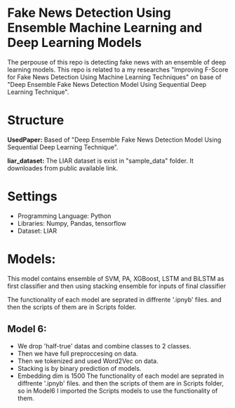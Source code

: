 # Fake News Detection Using Ensemble Machine Learning and Deep Learning Models
The perpouse of this repo is detecting fake news with an ensemble of deep learning models. 
This repo is related to a my researches "Improving F-Score for Fake News Detection Using Machine Learning Techniques" on base of "Deep Ensemble Fake News Detection Model Using Sequential Deep Learning Technique".

# Structure

**UsedPaper:** Based of "Deep Ensemble Fake News Detection Model Using Sequential Deep Learning Technique".

**liar_dataset:** The LIAR dataset is exist in "sample_data" folder. It downloades from public available link.

# Settings

- Programming Language: Python
- Libraries: Numpy, Pandas, tensorflow
- Dataset: LIAR

# Models:
This model contains ensemble of SVM, PA, XGBoost, LSTM and BiLSTM as first classifier and then using stacking ensemble for inputs of final classifier

The functionality of each model are seprated in diffrente '.ipnyb' files. and then the scripts of them are in Scripts folder.

## Model 6:
- We drop 'half-true' datas and combine classes to 2 classes.
- Then we have full preproccesing on data.
- Then we tokenized and used Word2Vec on data.
- Stacking is by binary prediction of models.
- Embedding dim is 1500
The functionality of each model are seprated in diffrente '.ipnyb' files. and then the scripts of them are in Scripts folder, so in Model6 I imported the Scripts models to use the functionality of them.
